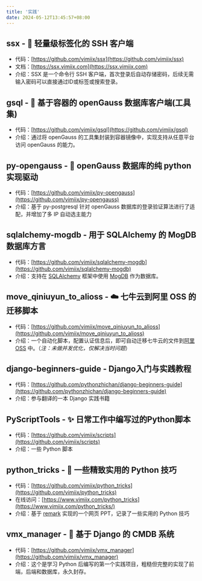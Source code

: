 ```yaml
---
title: '实践'
date: 2024-05-12T13:45:57+08:00
---
```


## ssx - 🦅 轻量级标签化的 SSH 客户端

- 代码：[https://github.com/vimiix/ssx](https://github.com/vimiix/ssx)
- 文档：[https://ssx.vimiix.com](https://ssx.vimiix.com)
- 介绍：SSX 是一个命令行 SSH 客户端，首次登录后自动存储密码，后续无需输入密码可以直接通过ID或标签或搜索登录。

## gsql - 🔨 基于容器的 openGauss 数据库客户端(工具集)

- 代码：[https://github.com/vimiix/gsql](https://github.com/vimiix/gsql)
- 介绍：通过将 openGauss 的工具集封装到容器镜像中，实现支持从任意平台访问 openGauss 的能力。

## py-opengauss - 🛵 openGauss 数据库的纯 python 实现驱动

- 代码：[https://github.com/vimiix/py-opengauss](https://github.com/vimiix/py-opengauss)
- 介绍：基于 py-postgresql 针对 openGauss 数据库的登录验证算法进行了适配，并增加了多 IP 自动选主能力

## sqlalchemy-mogdb - 用于 SQLAlchemy 的 MogDB 数据库方言

- 代码：[https://github.com/vimiix/sqlalchemy-mogdb](https://github.com/vimiix/sqlalchemy-mogdb)
- 介绍：支持在 [SQLAlchemy](https://www.sqlalchemy.org/) 框架中使用 [MogDB](https://www.mogdb.io/) 作为数据库。

## move_qiniuyun_to_alioss - ☁️ 七牛云到阿里 OSS 的迁移脚本

- 代码：[https://github.com/vimiix/move_qiniuyun_to_alioss](https://github.com/vimiix/move_qiniuyun_to_alioss)
- 介绍：一个自动化脚本，配置认证信息后，即可自动迁移七牛云的文件到[阿里 OSS](https://www.aliyun.com/product/oss) 中。（*注：未做并发优化，仅解决当时问题*）

## django-beginners-guide - Django入门与实践教程

- 代码：[https://github.com/pythonzhichan/django-beginners-guide](https://github.com/pythonzhichan/django-beginners-guide)
- 介绍：参与翻译的一本 Django 实践书籍

## PyScriptTools - ✨ 日常工作中编写过的Python脚本

- 代码：[https://github.com/vimiix/scripts](https://github.com/vimiix/scripts)
- 介绍：一些 Python 脚本

## python_tricks - 🐍 一些精致实用的 Python 技巧

- 代码：[https://github.com/vimiix/python_tricks](https://github.com/vimiix/python_tricks)
- 在线访问：[https://www.vimiix.com/python_tricks](https://www.vimiix.com/python_tricks/)
- 介绍：基于 [remark](https://github.com/gnab/remark) 实现的一个网页 PPT，记录了一些实用的 Python 技巧

## vmx_manager - 👮 基于 Django 的 CMDB 系统

- 代码：[https://github.com/vimiix/vmx_manager](https://github.com/vimiix/vmx_manager)
- 介绍：这个是学习 Python 后编写的第一个实践项目，粗糙但完整的实现了前端，后端和数据库，永久封存。

